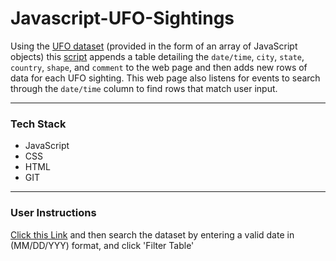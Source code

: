 
# Javascript-UFO-Sightings

Using the [UFO dataset](static/js/data.js) (provided in the form of an array of JavaScript objects) this [script](static/js/app.js) appends a table detailing the `date/time`, `city`, `state`, `country`, `shape`, and `comment` to the web page and then adds new rows of data for each UFO sighting. This web page also listens for events to search through the `date/time` column to find rows that match user input.

- - -
### Tech Stack
* JavaScript
* CSS
* HTML
* GIT
- - -
### User Instructions

[Click this Link](https://vincent-glitch.github.io/Javascript-UFO-Sighting/) and then search the dataset by entering a valid date in (MM/DD/YYY) format, and click 'Filter Table'
